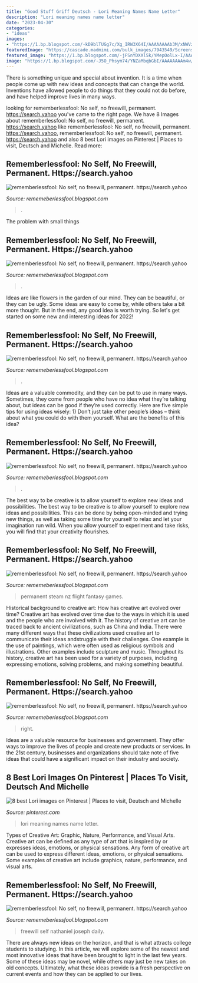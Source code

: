 ```yaml
---
title: "Good Stuff Griff Deutsch - Lori Meaning Names Name Letter"
description: "Lori meaning names name letter"
date: "2023-04-30"
categories:
- "ideas"
images:
- "https://1.bp.blogspot.com/-kD9blTUGg7c/Xg_IRW3X64I/AAAAAAAAb3M/xNWVzhACMyEsRLNBOuSSHy6NsadUS5eBgCLcBGAsYHQ/s320/Untitled118.png"
featuredImage: "https://cascade.madmimi.com/bulk_images/7943549/Screenshot_74820191104-31990-16qozv2.jpg?1572872561"
featured_image: "https://1.bp.blogspot.com/-jFSnYDXXl5k/YMepOolLx-I/AAAAAAAAihE/3A2PEZTT7mE6qlXQnIdSnmQDTpzQiZ9OACLcBGAsYHQ/s320/15726345430935535616_20210608202334_1.png"
image: "https://1.bp.blogspot.com/-J5O_Phsym74/YNZaMbqbGbI/AAAAAAAAm4w/Z1To0ekS4rgmzC4y-mUZYegSkqLqsIzLwCLcBGAsYHQ/s1920/Untitled.png18.png"
---
```



There is something unique and special about invention. It is a time when people come up with new ideas and concepts that can change the world. Inventions have allowed people to do things that they could not do before, and have helped improve lives in many ways.

	

		
looking for rememberlessfool: No self, no freewill, permanent. https://search.yahoo you've came to the right page. We have 8 Images about rememberlessfool: No self, no freewill, permanent. https://search.yahoo like rememberlessfool: No self, no freewill, permanent. https://search.yahoo, rememberlessfool: No self, no freewill, permanent. https://search.yahoo and also 8 best Lori images on Pinterest | Places to visit, Deutsch and Michelle. Read more:
		
    
## Rememberlessfool: No Self, No Freewill, Permanent. Https://search.yahoo

<img loading=lazy src="https://1.bp.blogspot.com/-J5O_Phsym74/YNZaMbqbGbI/AAAAAAAAm4w/Z1To0ekS4rgmzC4y-mUZYegSkqLqsIzLwCLcBGAsYHQ/s1920/Untitled.png18.png" onerror="this.onerror=null;this.src='https://tse2.mm.bing.net/th?id=OIP.jW7zv10Zh1mL6dcZn8nAqgHaEK&amp;pid=15.1';" alt="rememberlessfool: No self, no freewill, permanent. https://search.yahoo">

_Source: rememeberlessfool.blogspot.com_

>. 

	

The problem with small things
 

    
## Rememberlessfool: No Self, No Freewill, Permanent. Https://search.yahoo

<img loading=lazy src="https://1.bp.blogspot.com/-jFSnYDXXl5k/YMepOolLx-I/AAAAAAAAihE/3A2PEZTT7mE6qlXQnIdSnmQDTpzQiZ9OACLcBGAsYHQ/s320/15726345430935535616_20210608202334_1.png" onerror="this.onerror=null;this.src='https://tse2.mm.bing.net/th?id=OIP.JZyl2kPY5Poa5PNq2toRAQAAAA&amp;pid=15.1';" alt="rememberlessfool: No self, no freewill, permanent. https://search.yahoo">

_Source: rememeberlessfool.blogspot.com_

>. 

	

Ideas are like flowers in the garden of our mind. They can be beautiful, or they can be ugly. Some ideas are easy to come by, while others take a bit more thought. But in the end, any good idea is worth trying. So let's get started on some new and interesting ideas for 2022!

    
## Rememberlessfool: No Self, No Freewill, Permanent. Https://search.yahoo

<img loading=lazy src="https://1.bp.blogspot.com/-A3wHvbNOkmg/XlG6dAZe7kI/AAAAAAAAdhE/lWmOOycEg3Ihi36WnxhPnUHIwWThQGk5QCLcBGAsYHQ/s1600/Untitled779.png" onerror="this.onerror=null;this.src='https://tse3.mm.bing.net/th?id=OIP.Ge2iiSd61H4EX5vmt2r_HAHaEK&amp;pid=15.1';" alt="rememberlessfool: No self, no freewill, permanent. https://search.yahoo">

_Source: rememeberlessfool.blogspot.com_

>. 

	

Ideas are a valuable commodity, and they can be put to use in many ways. Sometimes, they come from people who have no idea what they’re talking about, but ideas can be good if they’re used correctly. Here are five simple tips for using ideas wisely: 1) Don’t just take other people’s ideas – think about what you could do with them yourself. What are the benefits of this idea?

    
## Rememberlessfool: No Self, No Freewill, Permanent. Https://search.yahoo

<img loading=lazy src="https://1.bp.blogspot.com/-kD9blTUGg7c/Xg_IRW3X64I/AAAAAAAAb3M/xNWVzhACMyEsRLNBOuSSHy6NsadUS5eBgCLcBGAsYHQ/s320/Untitled118.png" onerror="this.onerror=null;this.src='https://tse2.mm.bing.net/th?id=OIP.WSGk2hX616b_zEqV-wasyAAAAA&amp;pid=15.1';" alt="rememberlessfool: No self, no freewill, permanent. https://search.yahoo">

_Source: rememeberlessfool.blogspot.com_

>. 

	

The best way to be creative is to allow yourself to explore new ideas and possibilities.
The best way to be creative is to allow yourself to explore new ideas and possibilities. This can be done by being open-minded and trying new things, as well as taking some time for yourself to relax and let your imagination run wild. When you allow yourself to experiment and take risks, you will find that your creativity flourishes.

    
## Rememberlessfool: No Self, No Freewill, Permanent. Https://search.yahoo

<img loading=lazy src="https://cascade.madmimi.com/bulk_images/7943549/Screenshot_74820191104-31990-16qozv2.jpg?1572872561" onerror="this.onerror=null;this.src='https://tse4.mm.bing.net/th?id=OIP._gEZMh7MMZmx3x_szuaTlwHaEl&amp;pid=15.1';" alt="rememberlessfool: No self, no freewill, permanent. https://search.yahoo">

_Source: rememeberlessfool.blogspot.com_

>permanent steam nz flight fantasy games. 

	

Historical background to creative art: How has creative art evolved over time?
Creative art has evolved over time due to the ways in which it is used and the people who are involved with it. The history of creative art can be traced back to ancient civilizations, such as China and India. There were many different ways that these civilizations used creative art to communicate their ideas andstruggle with their challenges. One example is the use of paintings, which were often used as religious symbols and illustrations. Other examples include sculpture and music. Throughout its history, creative art has been used for a variety of purposes, including expressing emotions, solving problems, and making something beautiful.

    
## Rememberlessfool: No Self, No Freewill, Permanent. Https://search.yahoo

<img loading=lazy src="https://1.bp.blogspot.com/-dZoiIM1RYDg/Xzb1Tz4QPvI/AAAAAAAAfNQ/NDDkEvLL1BIkzWCrVCh-NQJXxJelPMTHgCLcBGAsYHQ/s1600/Untitled1594.png" onerror="this.onerror=null;this.src='https://tse3.mm.bing.net/th?id=OIP.jN2tATRcesyc5eHrU7yrZAHaEK&amp;pid=15.1';" alt="rememberlessfool: No self, no freewill, permanent. https://search.yahoo">

_Source: rememeberlessfool.blogspot.com_

>right. 

	

Ideas are a valuable resource for businesses and government. They offer ways to improve the lives of people and create new products or services. In the 21st century, businesses and organizations should take note of five ideas that could have a significant impact on their industry and society.

    
## 8 Best Lori Images On Pinterest | Places To Visit, Deutsch And Michelle

<img loading=lazy src="https://i.pinimg.com/736x/94/99/58/949958d50b25bcf1b8f25b25a6a665e1--meanings-of-names-lori.jpg" onerror="this.onerror=null;this.src='https://tse2.mm.bing.net/th?id=OIP.ZFcPA6mlFzzZ8SClsogQ0AHaFs&amp;pid=15.1';" alt="8 best Lori images on Pinterest | Places to visit, Deutsch and Michelle">

_Source: pinterest.com_

>lori meaning names name letter. 

	

Types of Creative Art: Graphic, Nature, Performance, and Visual Arts.
Creative art can be defined as any type of art that is inspired by or expresses ideas, emotions, or physical sensations. Any form of creative art can be used to express different ideas, emotions, or physical sensations. Some examples of creative art include graphics, nature, performance, and visual arts.

    
## Rememberlessfool: No Self, No Freewill, Permanent. Https://search.yahoo

<img loading=lazy src="https://1.bp.blogspot.com/-aqSuWlokJ-o/Xj4B7olRPoI/AAAAAAAAceg/guab331QbP4_YtXDB7pHSFdil8oq7zbpwCLcBGAsYHQ/s1600/Untitled376.png" onerror="this.onerror=null;this.src='https://tse1.mm.bing.net/th?id=OIP.ljCJP7Gzd4Pl00uyFI0mFAHaEK&amp;pid=15.1';" alt="rememberlessfool: No self, no freewill, permanent. https://search.yahoo">

_Source: rememeberlessfool.blogspot.com_

>freewill self nathaniel joseph daily. 

	

There are always new ideas on the horizon, and that is what attracts college students to studying. In this article, we will explore some of the newest and most innovative ideas that have been brought to light in the last few years. Some of these ideas may be novel, while others may just be new takes on old concepts. Ultimately, what these ideas provide is a fresh perspective on current events and how they can be applied to our lives.

